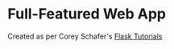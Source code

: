 # Full-Featured Web App
Created as per Corey Schafer's [Flask Tutorials](https://www.youtube.com/playlist?list=PL-osiE80TeTs4UjLw5MM6OjgkjFeUxCYH)